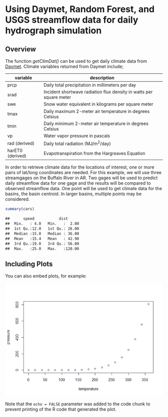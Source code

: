 Using Daymet, Random Forest, and USGS streamflow data for daily hydrograph simulation
================

Overview
--------

The function *getClimDat()* can be used to get daily climate data from [Daymet](https://daymet.ornl.gov/overview.html). Climate variables returned from Daymet include;

| variable         | description                                                         |
|------------------|---------------------------------------------------------------------|
| prcp             | Daily total precipitation in millimeters per day                    |
| srad             | Incident shortwave radiation flux density in watts per square meter |
| swe              | Snow water equivalent in kilograms per square meter                 |
| tmax             | Daily maximum 2-meter air temperature in degrees Celsius            |
| tmin             | Daily minimum 2-meter air temperature in degrees Celsius            |
| vp               | Water vapor pressure in pascals                                     |
| rad (derived)    | Daily total radiation (MJ/m<sup>2</sup>/day)                        |
| harET0 (derived) | Evapotranspiration from the Hargreaves Equation                     |

In order to retrieve climate data for the locations of interest, one or more pairs of lat/long coordinates are needed. For this example, we will use three streamgages on the Buffalo River in AR. Two gages will be used to predict daily streamflow data for one gage and the results will be compared to observed streamflow data. One point will be used to get climate data for the basins, the basin centroid. In larger basins, multiple points may be considered.

``` r
summary(cars)
```

    ##      speed           dist       
    ##  Min.   : 4.0   Min.   :  2.00  
    ##  1st Qu.:12.0   1st Qu.: 26.00  
    ##  Median :15.0   Median : 36.00  
    ##  Mean   :15.4   Mean   : 42.98  
    ##  3rd Qu.:19.0   3rd Qu.: 56.00  
    ##  Max.   :25.0   Max.   :120.00

Including Plots
---------------

You can also embed plots, for example:

![](demo_files/figure-markdown_github-ascii_identifiers/pressure-1.png)

Note that the `echo = FALSE` parameter was added to the code chunk to prevent printing of the R code that generated the plot.
